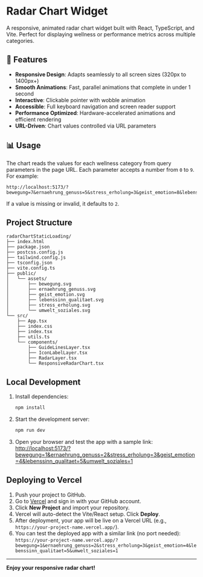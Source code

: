 # Radar Chart Widget

A responsive, animated radar chart widget built with React, TypeScript, and Vite. Perfect for displaying wellness or performance metrics across multiple categories.

## 🚀 Features

- **Responsive Design**: Adapts seamlessly to all screen sizes (320px to 1400px+)
- **Smooth Animations**: Fast, parallel animations that complete in under 1 second
- **Interactive**: Clickable pointer with wobble animation
- **Accessible**: Full keyboard navigation and screen reader support
- **Performance Optimized**: Hardware-accelerated animations and efficient rendering
- **URL-Driven**: Chart values controlled via URL parameters

## 📊 Usage

The chart reads the values for each wellness category from query parameters in the page URL. Each parameter accepts a number from `0` to `9`. For example:

```
http://localhost:5173/?bewegung=7&ernaehrung_genuss=5&stress_erholung=3&geist_emotion=8&lebenssinn_qualitaet=6&umwelt_soziales=4
```

If a value is missing or invalid, it defaults to `2`.

## Project Structure
```
radarChartStaticLoading/
├── index.html
├── package.json
├── postcss.config.js
├── tailwind.config.js
├── tsconfig.json
├── vite.config.ts
├── public/
│   └── assets/
│       ├── bewegung.svg
│       ├── ernaehrung_genuss.svg
│       ├── geist_emotion.svg
│       ├── lebenssinn_qualitaet.svg
│       ├── stress_erholung.svg
│       └── umwelt_soziales.svg
└── src/
    ├── App.tsx
    ├── index.css
    ├── index.tsx
    ├── utils.ts
    └── components/
        ├── GuideLinesLayer.tsx
        ├── IconLabelLayer.tsx
        ├── RadarLayer.tsx
        └── ResponsiveRadarChart.tsx
```

## Local Development
1. Install dependencies:
   ```sh
   npm install
   ```
2. Start the development server:
   ```sh
   npm run dev
   ```
3. Open your browser and test the app with a sample link:
   [http://localhost:5173/?bewegung=1&ernaehrung_genuss=2&stress_erholung=3&geist_emotion=4&lebenssinn_qualitaet=5&umwelt_soziales=1](http://localhost:5173/?bewegung=1&ernaehrung_genuss=2&stress_erholung=3&geist_emotion=4&lebenssinn_qualitaet=5&umwelt_soziales=1)

## Deploying to Vercel
1. Push your project to GitHub.
2. Go to [Vercel](https://vercel.com/) and sign in with your GitHub account.
3. Click **New Project** and import your repository.
4. Vercel will auto-detect the Vite/React setup. Click **Deploy**.
5. After deployment, your app will be live on a Vercel URL (e.g., `https://your-project-name.vercel.app/`).
6. You can test the deployed app with a similar link (no port needed):
   `https://your-project-name.vercel.app/?bewegung=1&ernaehrung_genuss=2&stress_erholung=3&geist_emotion=4&lebenssinn_qualitaet=5&umwelt_soziales=1`

---

**Enjoy your responsive radar chart!**
